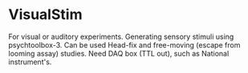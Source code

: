 # VisualStim
For visual or auditory experiments. Generating sensory stimuli using psychtoolbox-3.
Can be used Head-fix and free-moving (escape from looming assay) studies. Need DAQ box (TTL out), such as National instrument's.
